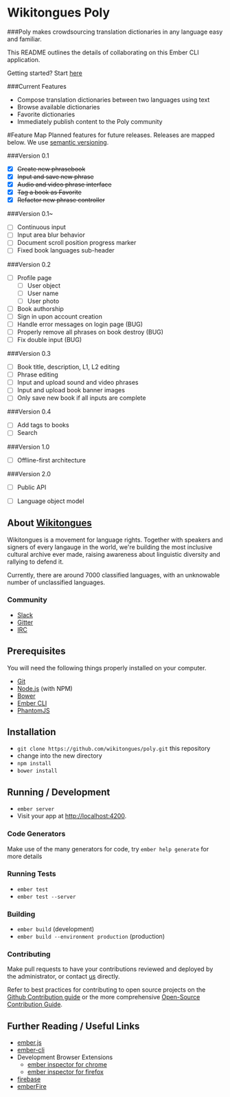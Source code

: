 # Wikitongues Poly

###Poly makes crowdsourcing translation dictionaries in any language easy and familiar.

This README outlines the details of collaborating on this Ember CLI application.

Getting started? Start [here](#prerequisites)

###Current Features
* Compose translation dictionaries between two languages using text
* Browse available dictionaries
* Favorite dictionaries
* Immediately publish content to the Poly community

#Feature Map
Planned features for future releases. Releases are mapped below. We use [semantic versioning](http://semver.org/).

###Version 0.1

- [x] ~~Create new phrasebook~~
- [x] ~~Input and save new phrase~~
- [x] ~~Audio and video phrase interface~~
- [x] ~~Tag a book as Favorite~~
- [x] ~~Refactor new phrase controller~~

###Version 0.1~
- [ ] Continuous input
- [ ] Input area blur behavior
- [ ] Document scroll position progress marker
- [ ] Fixed book languages sub-header

###Version 0.2
- [ ] Profile page
  - [ ] User object
  - [ ] User name
  - [ ] User photo
- [ ] Book authorship
- [ ] Sign in upon account creation
- [ ] Handle error messages on login page (BUG)
- [ ] Properly remove all phrases on book destroy (BUG)
- [ ] Fix double input (BUG)

###Version  0.3

- [ ] Book title, description, L1, L2 editing
- [ ] Phrase editing
- [ ] Input and upload sound and video phrases
- [ ] Input and upload book banner images
- [ ] Only save new book if all inputs are complete

###Version 0.4

- [ ] Add tags to books
- [ ] Search

###Version 1.0

- [ ] Offline-first architecture

###Version 2.0

- [ ] Public API
- [ ] Language object model


## About [Wikitongues](www.wikitongues.org)
Wikitongues is a movement for language rights.
Together with speakers and signers of every langauge in the world, we're building the most inclusive cultural archive ever made, raising awareness about linguistic diversity and rallying to defend it.

Currently, there are around 7000 classified languages, with an unknowable number of unclassified languages.


### Community
  + [Slack](http://www.wikitongues.slack.com)
  + [Gitter](https://gitter.im/wikitongues)
  + [IRC](http://www.irchelp.org/)


## Prerequisites

You will need the following things properly installed on your computer.

* [Git](http://git-scm.com/)
* [Node.js](http://nodejs.org/) (with NPM)
* [Bower](http://bower.io/)
* [Ember CLI](http://www.ember-cli.com/)
* [PhantomJS](http://phantomjs.org/)

## Installation

* `git clone https://github.com/wikitongues/poly.git` this repository
* change into the new directory
* `npm install`
* `bower install`

## Running / Development

* `ember server`
* Visit your app at [http://localhost:4200](http://localhost:4200).

### Code Generators

Make use of the many generators for code, try `ember help generate` for more details

### Running Tests

* `ember test`
* `ember test --server`

### Building

* `ember build` (development)
* `ember build --environment production` (production)

### Contributing

Make pull requests to have your contributions reviewed and deployed by the administrator, or contact [us](https://github.com/FredericoAndrade) directly.

Refer to best practices for contributing to open source projects on the [Github Contribution guide](https://guides.github.com/activities/contributing-to-open-source/) or the more comprehensive [Open-Source Contribution Guide](http://www.contribution-guide.org/).


## Further Reading / Useful Links

* [ember.js](http://emberjs.com/)
* [ember-cli](http://www.ember-cli.com/)
* Development Browser Extensions
  * [ember inspector for chrome](https://chrome.google.com/webstore/detail/ember-inspector/bmdblncegkenkacieihfhpjfppoconhi)
  * [ember inspector for firefox](https://addons.mozilla.org/en-US/firefox/addon/ember-inspector/)
* [firebase](http://www.firebase.com/)
* [emberFire](https://www.firebase.com/docs/web/libraries/ember/)



<!-- ## Other Projects
[Explore](#videos) - [Branch](https://github.com/wikitongues/Ember-Homepage/tree/watch-page)

### A Language Platform
We are a community of constant learners, curious in our pursuits to know more about our world. It is no surprise therefore that ideas and projects are infinite. With that in mind, we have dedicated most of our efforts towards a persistent platform accessible both on web browsers and native mobile apps.

This platform will facilitate two main objectives:

1. The exploration of our video content in greater depth
2. The creation and crowdsourcing of bilingual phrasebooks3.


These objectives describe our vision for a platform on which all languages may be used, and where speakers and signers may share their language with the world.

### Elements

### User
A user will be able to make an account on which all his/her activity will be tracked. This includes:

+ Videos uploaded
+ Videos watched
+ Transcriptions added
+ Translations made
+ Tweaks to other people’s editable transcriptions/translations
+ Comments and comment threads

The ability to edit one’s profile with personal information such as:

+ Name
+ Profile picture
+ Bio
+ Location
+ Languages known
+ Writing systems known
+ Interface language

**_A note on interface language:
All text on Wikitongues should be translatable to any language._**



### Videos
Video content is integral to Wikitongues and to any form of language content. The ability to fully immerse oneself into a language and the community around it is facilitated by the ability to:

+ Watch
+ Comment
+ Transcribe
+ Translate
+ Record
+ Upload

The ability to explore them based on multiple relationships including:

+ Language
+ Language country of origin
+ Writing system
+ Geneaology

A video contains the following information:

+ Author
+ Speaker or signer (May be same as author)
+ Date created
+ Location created
+ Tags (Used for themes or topics)
+ Languages used
+ Transcription
+ Transcription edit license (Anyone can edit, anyone can suggest, collaborators can edit, collaborators can suggest, only author can edit)
+ Transcription collaborators (If not video author)
+ Transcription last edited
+ Transcription history
+ Translation language
+ Translation

Comment license (Open, moderate or strict, disabled)

### Phrasebooks
Phrasebooks represent a new approach to language access. Through them, users are able to learn and share knowledge of their language. The technology offers:

1. The ability to create bilingual phrasebooks with one source language and one target language. Each phrasebook has the following information:
    + Author
    + Date created
    + Location created
    + Release license (Free, subscription, single purchase)
    + Title
    + Tags (Used for themes or topics)
    + Banner (Image or video)
    + Edit license (Anyone can edit, anyone can suggest, collaborators can edit, collaborators can suggest, only author can edit)
    + Last edited
    + History
    + Collaborators
    + Comment license (Open, moderate or strict, disabled)
    + Source language
    + Target language
    + Phrases

2. The ability to track individual phrasebook analytics such as:
    + Views
    + Favorites
    + Shares
    + Embeds

3. Each phrase object
    +  Must contain:
        + Source string
        + Source writing system
        + Target string
        + Target writing system
  + May contain:
    + Audio
    + Video
    + Variations
4. The ability to translate a phrasebook into another language. Partial translations or drafts should be supported but unpublished until complete.

5. The ability to search for phrasebooks based on multiple criteria including:
    + Source language
  + Target language
  + Language (Fuzzy)
  + Author
  + Location created
  + Near me
  + Personal search terms

The ideal scenario for this content would be a phrasebook that could be translated between Mandarin and American Sign Language, for example.

### Embeddable content
Phrasebooks should exist as embeddable widgets across the internet. Whether on blogs, websites or other platforms, our phrasebooks are able to be embedded and consumed.

### Chat
The ability to contact available video and phrasebook authors and collaborators over video or text, as well as a users own friends and contacts.

## Data

### Persistence
Both the phrasebooks and the videos share a persistent database of ontological language data. All references to a language refer to a unique language object with its ID and metadata.

### Language keys
Language is an incredibly diverse and fluid subject matter. Therefore, the study of language is ever evolving as the languages themselves change. To address this, we rely on external standards maintained jointly by the International Standards Organization (ISO) and the Summer Institute for Language (SIL).
As a first stage, we just use ISO 639-3 standards as the unique keys.
At a second moment, we intend to develop composite unique ID keys for each language comprised of the language’s own ISO 639-3 ID and our own ID component. Additional research must yet be conducted to assess the stability and value of other ISO 639 codes as well as additional databases such as Glottolog. This allows for flexible IDing of languages that are not yet classified or identified under the ISO code.

There is certainly room to improve language standards.

### Corpora and Machine Translations
All translation activities provide an important opportunity to capture and develop useful corpora. An open standard for corpus data should be developed, and we should be involved.

### Ownership and access
 -->